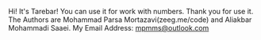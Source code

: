 Hi!
It's Tarebar! You can use it for work with numbers.
Thank you for use it.
The Authors are Mohammad Parsa Mortazavi(zeeg.me/code) and Aliakbar Mohammadi Saaei.
My Email Address: mpmms@outlook.com 